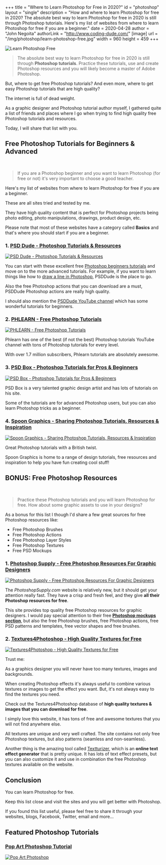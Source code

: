+++
title = "Where to Learn Photoshop for Free in 2020?"
id = "photoshop"
layout = "single"
description = "How and where to learn Photoshop for free in 2020? The absolute best way to learn Photoshop for free in 2020 is still through Photoshop tutorials. Here's my list of websites from where to learn Photoshop for free if you are a beginner."
date = 2020-04-28
author = "John Negoita"
authorLink = "http://www.coding-dude.com/"
[image]
url = "/img/photoshop/learn-photoshop-free.jpg"
width = 960
height = 459
+++


<img src="/img/photoshop/learn-photoshop-free.jpg" alt="Learn Photoshop Free" style="padding:0">

> The absolute best way to learn Photoshop for free in 2020 is still through **Photoshop tutorials**. Practice these tutorials, use and create Photoshop resources and you will likely become a master of Adobe Photoshop.



But, where to get free Photoshop tutorials? And even more, where to get easy Photoshop tutorials that are high quality?

The internet is full of dead weight.

As a graphic designer and Photoshop tutorial author myself, I gathered quite a list of friends and places where I go when trying to find high quality free Photoshop tutorials and resources.

Today, I will share that list with you.

## Free Photoshop Tutorials for Beginners & Advanced ##
<br/>

>If you are a Photoshop beginner and you want to learn Photoshop (for free or not) it's very important to choose a good teacher.

Here's my list of websites from where to learn Photoshop for free if you are a beginner.

These are all sites tried and tested by me. 

They have high quality content that is perfect for Photoshop projects being photo editing, photo manipulations, drawings, product design, etc.

Please note that most of these websites have a category called **Basics** and that's where you should start if you are a beginner.


### 1. [PSD Dude - Photoshop Tutorials &amp; Resources](http://www.psd-dude.com) ###

[![PSD Dude - Photoshop Tutorials &amp; Resources](/img/photoshop/psddude.jpg)](http://www.psd-dude.com)

You can start with these excellent free [Photoshop beginners tutorials](http://www.psd-dude.com/tutorials/?category=Basics) and move on to the more advanced tutorials. For example, if you want to learn things like how to <a href="http://www.psd-dude.com/tutorials/draw-a-line-in-photoshop.aspx">draw a line in Photoshop</a>, PSDDude is the place to go.

Also the free Photoshop actions that you can download are a must, PSDDude Photoshop actions are really high quality.

I should also mention the [PSDDude YouTube channel](https://www.youtube.com/c/PSDDude?sub_confirmation=1) which has some wonderful tutorials for beginners.

### 2. [PHLEARN - Free Photoshop Tutorials](https://phlearn.com/free-tutorials/) ###

[![PHLEARN - Free Photoshop Tutorials](/img/photoshop/phlearn.jpg)](https://phlearn.com/free-tutorials/)

Phlearn has one of the best (if not the best) Photoshop tutorials YouTube channel with tons of Photoshop tutorials for every level. 

With over 1.7 million subscribers, Phlearn tutorials are absolutely awesome.

### 3. [PSD Box - Photoshop Tutorials for Pros &amp; Beginners](https://www.psdbox.com/category/tutorials) ###

[![PSD Box - Photoshop Tutorials for Pros &amp; Beginners](/img/photoshop/psdbox.png)](https://www.psdbox.com/category/tutorials)

PSD Box is a very talented graphic design artist and has lots of tutorials on his site.

Some of the tutorials are for advanced Photoshop users, but you can also learn Photoshop tricks as a beginner.

### 4. [Spoon Graphics - Sharing Photoshop Tutorials, Resources &amp; Inspiration](https://blog.spoongraphics.co.uk/category/tutorials) ###

[![Spoon Graphics - Sharing Photoshop Tutorials, Resources &amp; Inspiration](/img/photoshop/spoongraphics.png)](https://blog.spoongraphics.co.uk/category/tutorials)

Great Photoshop tutorials with a British twist.

Spoon Graphics is home to a range of design tutorials, free resources and inspiration to help you have fun creating cool stuff!

## BONUS: Free Photoshop Resources ##
<br/>

> Practice these Photoshop tutorials and you will learn Photoshop for free. How about some graphic assets to use in your designs?

As a bonus for this list I though I'd share a few great sources for free Photoshop resources like:

- Free Photoshop Brushes
- Free Photoshop Actions
- Free Photoshop Layer Styles
- Free Photoshop Textures
- Free PSD Mockups

### 1. [Photoshop Supply - Free Photoshop Resources For Graphic Designers](https://www.photoshopsupply.com) ###

[![Photoshop Supply - Free Photoshop Resources For Graphic Designers](/img/photoshop/pssupply.png)](https://www.photoshopsupply.com)

The *PhotoshopSupply.com* website is relatively new, but it should get your attention really fast. They have a crisp and fresh feel, and they give **all their Photoshop resources for free**.

This site provides top quality free Photoshop resources for graphic designers. I would pay special attention to their free [**Photoshop mockups section**](https://www.photoshopsupply.com/category/mockups), but also the free Photoshop brushes, free Photoshop actions, free PSD patterns and templates, free vector shapes and free brushes.

### 2. [Textures4Photoshop - High Quality Textures for Free](http://www.textures4photoshop.com) ###

[![Textures4Photoshop - High Quality Textures for Free](/img/photoshop/textures4photoshop.png)](http://www.textures4photoshop.com)

Trust me:

As a graphics designer you will never have too many textures, images and backgrounds.

When creating Photoshop effects it's always useful to combine various textures or images to get the effect you want. But, it's not always easy to find the textures you need.

Check out the Textures4Photoshop database of **high quality textures &amp; images that you can download for free**.

I simply love this website, it has tons of free and awesome textures that you will not find anywhere else.

All textures are unique and very well crafted. The site contains not only free Photoshop textures, but also patterns (seamless and non-seamless).

Another thing is the amazing tool called [Textturizer](http://www.textures4photoshop.com/textturizer/), which is an **online text effect generator** that is pretty unique. It has lots of text effect presets, but you can also customize it and use in combination the free Photoshop textures available on the website.

## Conclusion ##

You can learn Photoshop for free.

Keep this list close and visit the sites and you will get better with Photoshop. 

If you found this list useful, please feel free to share it through your websites, blogs, Facebook, Twitter, email and more...


## Featured Photoshop Tutorials ##


### [Pop Art Photoshop Tutorial](http://www.psd-dude.com/tutorials/pop-art-photoshop.aspx) ###
[![Pop Art Photoshop](/img/photoshop/pop-art-photoshop-tutorial.jpg)](http://www.psd-dude.com/tutorials/pop-art-photoshop.aspx)
